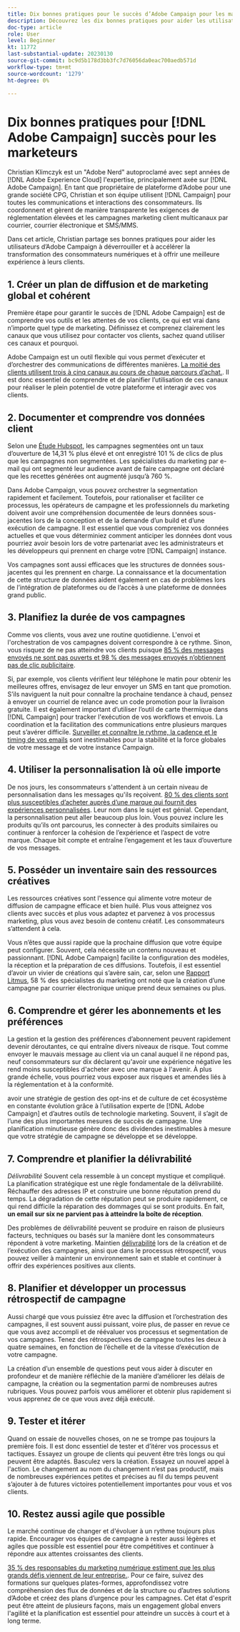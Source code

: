 ```yaml
---
title: Dix bonnes pratiques pour le succès d’Adobe Campaign pour les marketeurs
description: Découvrez les dix bonnes pratiques pour aider les utilisateurs d’Adobe Campaign à déverrouiller et à accélérer la transformation des consommateurs numériques et une meilleure expérience pour leurs clients.
doc-type: article
role: User
level: Beginner
kt: 11772
last-substantial-update: 20230130
source-git-commit: bc9d5b178d3bb3fc7d76056da0eac700aedb571d
workflow-type: tm+mt
source-wordcount: '1279'
ht-degree: 0%

---
```



# Dix bonnes pratiques pour [!DNL Adobe Campaign] succès pour les marketeurs

Christian Klimczyk est un &quot;Adobe Nerd&quot; autoproclamé avec sept années de [!DNL Adobe Experience Cloud] l&#39;expertise, principalement axée sur [!DNL Adobe Campaign]. En tant que propriétaire de plateforme d’Adobe pour une grande société CPG, Christian et son équipe utilisent [!DNL Campaign] pour toutes les communications et interactions des consommateurs. Ils coordonnent et gèrent de manière transparente les exigences de réglementation élevées et les campagnes marketing client multicanaux par courrier, courrier électronique et SMS/MMS.

Dans cet article, Christian partage ses bonnes pratiques pour aider les utilisateurs d’Adobe Campaign à déverrouiller et à accélérer la transformation des consommateurs numériques et à offrir une meilleure expérience à leurs clients.


## 1. Créer un plan de diffusion et de marketing global et cohérent

Première étape pour garantir le succès de [!DNL Adobe Campaign] est de comprendre vos outils et les attentes de vos clients, ce qui est vrai dans n’importe quel type de marketing. Définissez et comprenez clairement les canaux que vous utilisez pour contacter vos clients, sachez quand utiliser ces canaux et pourquoi.

Adobe Campaign est un outil flexible qui vous permet d’exécuter et d’orchestrer des communications de différentes manières. [La moitié des clients utilisent trois à cinq canaux au cours de chaque parcours d’achat.](https://www.mckinsey.com/capabilities/operations/our-insights/redefine-the-omnichannel-approach-focus-on-what-truly-matters). Il est donc essentiel de comprendre et de planifier l’utilisation de ces canaux pour réaliser le plein potentiel de votre plateforme et interagir avec vos clients.

## 2. Documenter et comprendre vos données client

<!-- Sandra, this paragraph opens as if it's going to discuss the advantages of segmentation, but it left me hanging. So, I hit the Hubspot link and dug into it a bit, and it seemed to me like the juicy information is this quote: 

"A study by Hubspot revealed that 30% of the marketers who participated in it used market segmentation techniques to improve email engagement. Segmented campaigns had 14.31% higher open rates and saw 101% more clicks than non-segmented campaigns.

"Email marketers who segmented their audience before campaigning stated that the revenue generated increased to up to 760%. Targeted and segmented emails bring in 58% of all revenue." [Link](https://www.notifyvisitors.com/blog/segmentation-statistics/) 

I added that second paragraph about 760% revenue and broke up the rest of the section, touched it up to help make the Hubspot example a little more impactful. If I altered this section too much, you can reject the change. It didn't have mistakes, but it felt like it didn't tie the segment example strongly enough to the point about data design. See if this is okay...-->

Selon une [Étude Hubspot](https://www.linkedin.com/pulse/customer-segmentation-effective-b2b-business-industry-sabreen), les campagnes segmentées ont un taux d’ouverture de 14,31 % plus élevé et ont enregistré 101 % de clics de plus que les campagnes non segmentées. Les spécialistes du marketing par e-mail qui ont segmenté leur audience avant de faire campagne ont déclaré que les recettes générées ont augmenté jusqu’à 760 %.

Dans Adobe Campaign, vous pouvez orchestrer la segmentation rapidement et facilement. Toutefois, pour rationaliser et faciliter ce processus, les opérateurs de campagne et les professionnels du marketing doivent avoir une compréhension documentée de leurs données sous-jacentes lors de la conception et de la demande d’un build et d’une exécution de campagne. Il est essentiel que vous compreniez vos données actuelles et que vous déterminiez comment anticiper les données dont vous pourriez avoir besoin lors de votre partenariat avec les administrateurs et les développeurs qui prennent en charge votre [!DNL Campaign] instance.

Vos campagnes sont aussi efficaces que les structures de données sous-jacentes qui les prennent en charge. La connaissance et la documentation de cette structure de données aident également en cas de problèmes lors de l’intégration de plateformes ou de l’accès à une plateforme de données grand public.

## 3. Planifiez la durée de vos campagnes

Comme vos clients, vous avez une routine quotidienne. L&#39;envoi et l&#39;orchestration de vos campagnes doivent correspondre à ce rythme. Sinon, vous risquez de ne pas atteindre vos clients puisque [85 % des messages envoyés ne sont pas ouverts et 98 % des messages envoyés n’obtiennent pas de clic publicitaire](https://www.validity.com/resource-center/state-of-email-2021/).

Si, par exemple, vos clients vérifient leur téléphone le matin pour obtenir les meilleures offres, envisagez de leur envoyer un SMS en tant que promotion. S’ils naviguent la nuit pour connaître la prochaine tendance à chaud, pensez à envoyer un courriel de relance avec un code promotion pour la livraison gratuite. Il est également important d’utiliser l’outil de carte thermique dans [!DNL Campaign] pour tracker l&#39;exécution de vos workflows et envois. La coordination et la facilitation des communications entre plusieurs marques peut s’avérer difficile. [Surveiller et connaître le rythme, la cadence et le timing de vos emails](https://experienceleaguecommunities.adobe.com/t5/adobe-campaign-classic-blogs/predictive-send-time-optimization-with-adobe-campaign/ba-p/561554) sont inestimables pour la stabilité et la force globales de votre message et de votre instance Campaign.

## 4. Utiliser la personnalisation là où elle importe

De nos jours, les consommateurs s&#39;attendent à un certain niveau de personnalisation dans les messages qu&#39;ils reçoivent. [80 % des clients sont plus susceptibles d’acheter auprès d’une marque qui fournit des expériences personnalisées](https://us.epsilon.com/power-of-me). Leur nom dans le sujet est génial. Cependant, la personnalisation peut aller beaucoup plus loin. Vous pouvez inclure les produits qu’ils ont parcourus, les connecter à des produits similaires ou continuer à renforcer la cohésion de l’expérience et l’aspect de votre marque. Chaque bit compte et entraîne l’engagement et les taux d’ouverture de vos messages.

## 5. Posséder un inventaire sain des ressources créatives

Les ressources créatives sont l&#39;essence qui alimente votre moteur de diffusion de campagne efficace et bien huilé. Plus vous atteignez vos clients avec succès et plus vous adaptez et parvenez à vos processus marketing, plus vous avez besoin de contenu créatif. Les consommateurs s’attendent à cela.

Vous n’êtes que aussi rapide que la prochaine diffusion que votre équipe peut configurer. Souvent, cela nécessite un contenu nouveau et passionnant. [!DNL Adobe Campaign] facilite la configuration des modèles, la réception et la préparation de ces diffusions. Toutefois, il est essentiel d’avoir un vivier de créations qui s’avère sain, car, selon une [Rapport Litmus](https://www.litmus.com/resources/state-of-email/), 58 % des spécialistes du marketing ont noté que la création d’une campagne par courrier électronique unique prend deux semaines ou plus.

## 6. Comprendre et gérer les abonnements et les préférences

La gestion et la gestion des préférences d’abonnement peuvent rapidement devenir déroutantes, ce qui entraîne divers niveaux de risque. Tout comme envoyer le mauvais message au client via un canal auquel il ne répond pas, neuf consommateurs sur dix déclarent qu&#39;avoir une expérience négative les rend moins susceptibles d&#39;acheter avec une marque à l&#39;avenir. À plus grande échelle, vous pourriez vous exposer aux risques et amendes liés à la réglementation et à la conformité.

avoir une stratégie de gestion des opt-ins et de culture de cet écosystème en constante évolution grâce à l’utilisation experte de [!DNL Adobe Campaign] et d’autres outils de technologie marketing. Souvent, il s’agit de l’une des plus importantes mesures de succès de campagne. Une planification minutieuse génère donc des dividendes inestimables à mesure que votre stratégie de campagne se développe et se développe.

## 7. Comprendre et planifier la délivrabilité

_Délivrabilité_ Souvent cela ressemble à un concept mystique et compliqué. La planification stratégique est une règle fondamentale de la délivrabilité. Réchauffer des adresses IP et construire une bonne réputation prend du temps. La dégradation de cette réputation peut se produire rapidement, ce qui rend difficile la réparation des dommages qui se sont produits. En fait, **un email sur six ne parvient pas à atteindre la boîte de réception**.

Des problèmes de délivrabilité peuvent se produire en raison de plusieurs facteurs, techniques ou basés sur la manière dont les consommateurs répondent à votre marketing. Maintien [délivrabilité](https://business.adobe.com/products/campaign/email-deliverability.html) lors de la création et de l’exécution des campagnes, ainsi que dans le processus rétrospectif, vous pouvez veiller à maintenir un environnement sain et stable et continuer à offrir des expériences positives aux clients.

## 8. Planifier et développer un processus rétrospectif de campagne

Aussi chargé que vous puissiez être avec la diffusion et l’orchestration des campagnes, il est souvent aussi puissant, voire plus, de passer en revue ce que vous avez accompli et de réévaluer vos processus et segmentation de vos campagnes. Tenez des rétrospectives de campagne toutes les deux à quatre semaines, en fonction de l’échelle et de la vitesse d’exécution de votre campagne.

La création d’un ensemble de questions peut vous aider à discuter en profondeur et de manière réfléchie de la manière d’améliorer les délais de campagne, la création ou la segmentation parmi de nombreuses autres rubriques. Vous pouvez parfois vous améliorer et obtenir plus rapidement si vous apprenez de ce que vous avez déjà exécuté.

## 9. Tester et itérer

Quand on essaie de nouvelles choses, on ne se trompe pas toujours la première fois. Il est donc essentiel de tester et d’itérer vos processus et tactiques. Essayez un groupe de clients qui peuvent être très longs ou qui peuvent être adaptés. Basculez vers la création. Essayez un nouvel appel à l&#39;action. Le changement au nom du changement n’est pas productif, mais de nombreuses expériences petites et précises au fil du temps peuvent s’ajouter à de futures victoires potentiellement importantes pour vous et vos clients.

## 10. Restez aussi agile que possible

Le marché continue de changer et d&#39;évoluer à un rythme toujours plus rapide. Encourager vos équipes de campagne à rester aussi légères et agiles que possible est essentiel pour être compétitives et continuer à répondre aux attentes croissantes des clients.

[35 % des responsables du marketing numérique estiment que les plus grands défis viennent de leur entreprise.](https://www.gartner.com/en/newsroom/press-releases/gartner-says-35--of-digital-marketing-leaders-believe-the-bigges). Pour ce faire, suivez des formations sur quelques plates-formes, approfondissez votre compréhension des flux de données et de la structure ou d’autres solutions d’Adobe et créez des plans d’urgence pour les campagnes. Cet état d&#39;esprit peut être atteint de plusieurs façons, mais un engagement global envers l&#39;agilité et la planification est essentiel pour atteindre un succès à court et à long terme.
